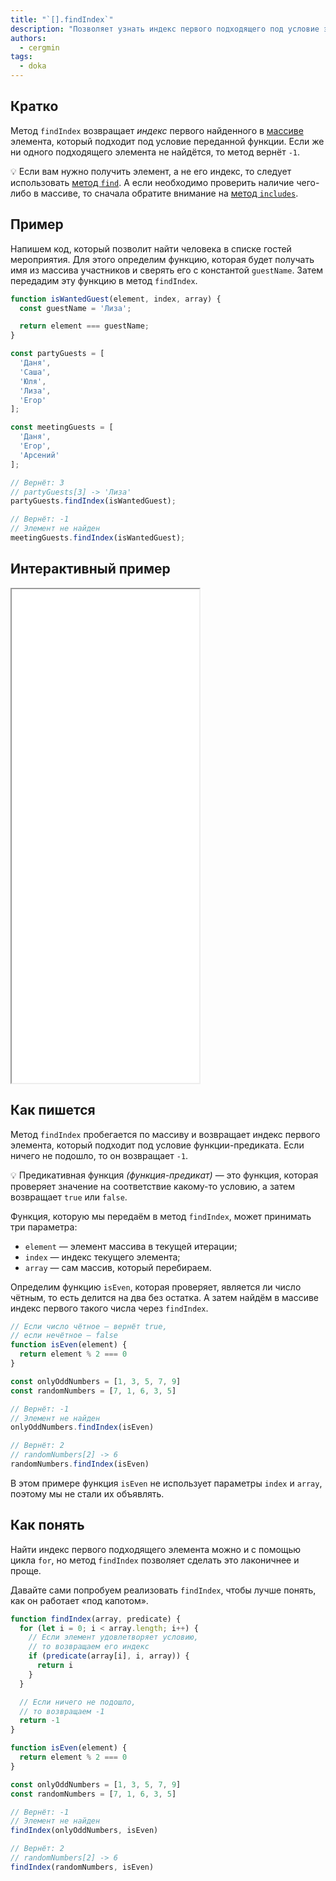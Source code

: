 ```yaml
---
title: "`[].findIndex`"
description: "Позволяет узнать индекс первого подходящего под условие элемента"
authors:
  - cergmin
tags:
  - doka
---
```


## Кратко

Метод `findIndex` возвращает _индекс_ первого найденного в [массиве](/js/arrays/) элемента, который подходит под условие переданной функции. Если же ни одного подходящего элемента не найдётся, то метод вернёт `-1`.

<aside>

💡 Если вам нужно получить элемент, а не его индекс, то следует использовать [метод `find`](/js/array-find/). А если необходимо проверить наличие чего-либо в массиве, то сначала обратите внимание на [метод `includes`](/js/includes/).

</aside>

## Пример

Напишем код, который позволит найти человека в списке гостей мероприятия. Для этого определим функцию, которая будет получать имя из массива участников и сверять его с константой `guestName`. Затем передадим эту функцию в метод `findIndex`.

```js
function isWantedGuest(element, index, array) {
  const guestName = 'Лиза';

  return element === guestName;
}

const partyGuests = [
  'Даня',
  'Саша',
  'Юля',
  'Лиза',
  'Егор'
];

const meetingGuests = [
  'Даня',
  'Егор',
  'Арсений'
];

// Вернёт: 3
// partyGuests[3] -> 'Лиза'
partyGuests.findIndex(isWantedGuest);

// Вернёт: -1
// Элемент не найден
meetingGuests.findIndex(isWantedGuest);
```

## Интерактивный пример

<iframe title="Работа метода findIndex" src="demos/guest-list/" height="790"></iframe>

## Как пишется

Метод `findIndex` пробегается по массиву и возвращает индекс первого элемента, который подходит под условие функции-предиката. Если ничего не подошло, то он возвращает `-1`.

<aside>

💡 Предикативная функция _(функция-предикат)_ — это функция, которая проверяет значение на соответствие какому-то условию, а затем возвращает `true` или `false`.

</aside>

Функция, которую мы передаём в метод `findIndex`, может принимать три параметра:

- `element` — элемент массива в текущей итерации;
- `index` — индекс текущего элемента;
- `array` — сам массив, который перебираем.

Определим функцию `isEven`, которая проверяет, является ли число чётным, то есть делится на два без остатка. А затем найдём в массиве индекс первого такого числа через `findIndex`.

```js
// Если число чётное — вернёт true,
// если нечётное — false
function isEven(element) {
  return element % 2 === 0
}

const onlyOddNumbers = [1, 3, 5, 7, 9]
const randomNumbers = [7, 1, 6, 3, 5]

// Вернёт: -1
// Элемент не найден
onlyOddNumbers.findIndex(isEven)

// Вернёт: 2
// randomNumbers[2] -> 6
randomNumbers.findIndex(isEven)
```

В этом примере функция `isEven` не использует параметры `index` и `array`, поэтому мы не стали их объявлять.

## Как понять

Найти индекс первого подходящего элемента можно и с помощью цикла `for`, но метод `findIndex` позволяет сделать это лаконичнее и проще.

Давайте сами попробуем реализовать `findIndex`, чтобы лучше понять, как он работает «под капотом».

```js
function findIndex(array, predicate) {
  for (let i = 0; i < array.length; i++) {
    // Если элемент удовлетворяет условию,
    // то возвращаем его индекс
    if (predicate(array[i], i, array)) {
      return i
    }
  }

  // Если ничего не подошло,
  // то возвращаем -1
  return -1
}

function isEven(element) {
  return element % 2 === 0
}

const onlyOddNumbers = [1, 3, 5, 7, 9]
const randomNumbers = [7, 1, 6, 3, 5]

// Вернёт: -1
// Элемент не найден
findIndex(onlyOddNumbers, isEven)

// Вернёт: 2
// randomNumbers[2] -> 6
findIndex(randomNumbers, isEven)
```
